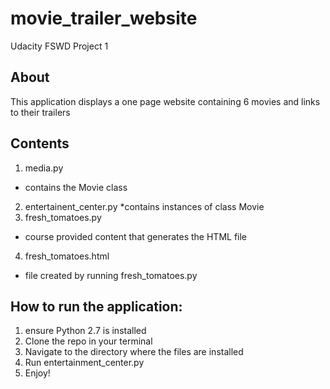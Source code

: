 # movie_trailer_website
Udacity FSWD Project 1

## About

This application displays a one page website containing 6 movies and links to their trailers

## Contents

1. media.py
* contains the Movie class
2. entertainent_center.py
*contains instances of class Movie
3. fresh_tomatoes.py
* course provided content that generates the HTML file
4. fresh_tomatoes.html
* file created by running fresh_tomatoes.py

## How to run the application:
1. ensure Python 2.7 is installed
2. Clone the repo in your terminal
3. Navigate to the directory where the files are installed
4. Run entertainment_center.py
5. Enjoy!
